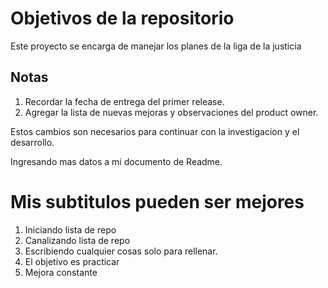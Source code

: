 # Objetivos de la repositorio

Este proyecto se encarga de manejar los planes de la liga de la justicia


## Notas
1. Recordar la fecha de entrega del primer release.
2. Agregar la lista de nuevas mejoras y observaciones del product owner.


Estos cambios son necesarios para continuar con la investigacion y el desarrollo.

Ingresando mas datos a mi documento de Readme.

# Mis subtitulos pueden ser mejores
1. Iniciando lista de repo
2. Canalizando lista de repo
3. Escribiendo cualquier cosas solo para rellenar.
4. El objetivo es practicar
5. Mejora constante
